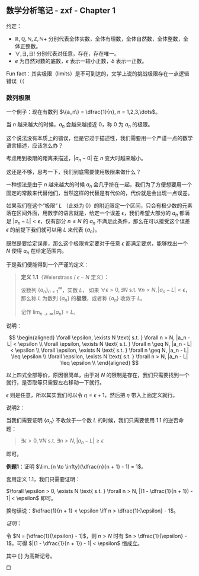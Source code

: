 ## 数学分析笔记 - zxf - Chapter 1

约定：

- $\mathbb{R, Q, N, Z, N+}$ 分别代表全体实数，全体有理数，全体自然数，全体整数，全体正整数。
- $\forall, \exists, \exists!$ 分别代表对任意，存在，存在唯一。
- $e$ 为自然对数的底数，$\epsilon$ 表示一较小正数，$\delta$ 表示一正数。

Fun fact：其实极限（limits）是不可到达的，文学上说的挑战极限存在一点逻辑错误（（

### 数列极限

一个例子：现在有数列 $\{a_n\} = \dfrac{1}{n}, n = 1,2,3,\dots$。

当 $n$ 越来越大的时候，$a_n$ 会越来越接近 $0$，称 $0$ 为 $a_n$ 的极限。

这个说法没有本质上的错误，但是它过于描述性，我们需要用一个严谨一点的数学语言描述，应该怎么办？

考虑用到极限的距离来描述，$|a_n - 0|$ 在 $n$ 变大时越来越小。

这还是不够，思考一下，我们到底需要使用极限来做什么？

一种想法是由于 $n$ 越来越大的时候 $a_n$ 会几乎挤在一起，我们为了方便想要用一个固定的常数来代替他们，当然这样的代替是有代价的，代价就是会出现一点误差。

如果我们在这个“极限” $L$ （此处为 $0$）的附近限定一个区间，只会有极少数的元素落在区间外面，用数学的语言就是，给定一个误差 $\epsilon$，我们希望大部分的 $a_n$ 都满足 $|a_n - L| < \epsilon$，仅有部分 $n \le N$ 的 $a_n$ 不满足此条件，那么在可以接受这个误差 $\epsilon$ 的前提下我们就可以用 $L$ 来代表 $\{a_n\}$。

既然是要给定误差，那么这个极限肯定要对于任意 $\epsilon$ 都满足要求，能够找出一个 $N$ 使得 $a_n$ 在给定范围内。

于是我们便能得到一个严谨的定义：

> **定义 1.1**（Weierstrass / $\epsilon-N$ 定义）：
> 
> 设数列 $\{a_n\}_{n=1}^{\infty}$，实数 $L$，
> 如果 $\forall \epsilon > 0, \exists N \text{ s.t. }\forall n > N, |a_n - L| < \epsilon$，那么称 $L$ 为数列 $\{a_n\}$ 的**极限**，或者称 $\{a_n\}$ 收敛于 $L$。
>
> 记作 $\lim_{n \to \infty} \{a_n\} = L$。


说明：

$$
\begin{aligned}
\forall \epsilon, \exists N \text{ s.t. } \forall n > N, |a_n - L| < \epsilon \\
\forall \epsilon, \exists N \text{ s.t. } \forall n \geq N, |a_n - L| < \epsilon \\
\forall \epsilon, \exists N \text{ s.t. } \forall n \geq N, |a_n - L| \leq \epsilon \\
\forall \epsilon, \exists N \text{ s.t. } \forall n > N, |a_n - L| \leq \epsilon \\
\end{aligned}
$$

以上四式全部等价，原因很简单，由于对 $N$ 的限制是存在，我们只需要找到一个就行，是否取等只需要左右移动一下就行。

$\epsilon$ 则是任意，所以其实我们可以令 $\eta = \epsilon + 1$，然后把 $\eta$ 带入上面定义就行。

说明2：

当我们需要证明 $\{a_n\}$ 不收敛于一个数 $L$ 的时候，我们只需要使用 1.1 的逆否命题：

> $\exists \epsilon > 0, \forall N \text{ s.t. } \exists n > N, |a_n - L| \ge \epsilon$

即可。

**例题1**：证明 $\lim_{n \to \infty}(\dfrac{n}{n + 1} - 1) = 1$。

套用定义 1.1，我们只需要证明：

$\forall \epsilon > 0, \exists N \text{ s.t. } \forall n > N, |(1 - \dfrac{1}{n + 1}) - 1| < \epsilon$ 即可。

换句话说：$\dfrac{1}{n + 1} < \epsilon \iff n > \dfrac{1}{\epsilon} - 1$。

_证明_：

令 $N = [\dfrac{1}{\epsilon} - 1]$，则 $n > N$ 时有 $n > \dfrac{1}{\epsilon} - 1$，可得 $|(1 - \dfrac{1}{n + 1}) - 1| < \epsilon$ 恒成立。

其中 $[\,]$ 为高斯记号。

□

